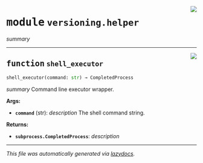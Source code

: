 <!-- markdownlint-disable -->

<a href="../klops/versioning/helper.py#L0"><img align="right" style="float:right;" src="https://img.shields.io/badge/-source-cccccc?style=flat-square"></a>

# <kbd>module</kbd> `versioning.helper`
_summary_ 


---

<a href="../klops/versioning/helper.py#L8"><img align="right" style="float:right;" src="https://img.shields.io/badge/-source-cccccc?style=flat-square"></a>

## <kbd>function</kbd> `shell_executor`

```python
shell_executor(command: str) → CompletedProcess
```

_summary_ Command line executor wrapper. 

**Args:**
 
 - <b>`command`</b> (str):  _description_ The shell command string. 



**Returns:**
 
 - <b>`subprocess.CompletedProcess`</b>:  _description_ 




---

_This file was automatically generated via [lazydocs](https://github.com/ml-tooling/lazydocs)._
